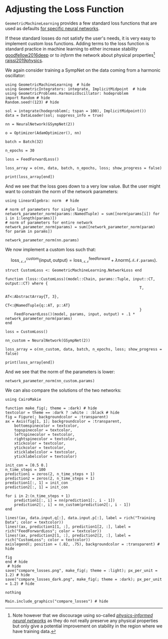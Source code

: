 # Adjusting the Loss Function

`GeometricMachineLearning` provides a few standard loss functions that are used as defaults [for specific neural networks](@ref "Different Neural Network Losses").

If these standard losses do not satisfy the user's needs, it is very easy to implement custom loss functions. Adding terms to the loss function is standard practice in machine learning to either increase stability [goodfellow2016deep](@cite) or to *inform* the network about physical properties[^1] [raissi2019physics](@cite).

[^1]: Note however that we discourage using so-called [*physics-informed neural networks*](@ref "A Note on Physics-Informed Neural Networks") as they do not really preserve any physical properties but only give a potential improvement on stability in the region where we have training data.

We again consider training a SympNet on the data coming from a harmonic oscillator:

```@example change_loss
using GeometricMachineLearning  # hide
using GeometricIntegrators: integrate, ImplicitMidpoint  # hide
using GeometricProblems.HarmonicOscillator: hodeproblem
import Random # hide
Random.seed!(123) # hide

sol = integrate(hodeproblem(; tspan = 100), ImplicitMidpoint()) 
data = DataLoader(sol; suppress_info = true)

nn = NeuralNetwork(GSympNet(2))

o = Optimizer(AdamOptimizer(), nn)

batch = Batch(32)

n_epochs = 30

loss = FeedForwardLoss()

loss_array = o(nn, data, batch, n_epochs, loss; show_progress = false)

print(loss_array[end])
```

And we see that the loss goes down to a very low value. But the user might want to constrain the norm of the network parameters:

```@example change_loss
using LinearAlgebra: norm  # hide

# norm of parameters for single layer
network_parameter_norm(params::NamedTuple) = sum([norm(params[i]) for i in 1:length(params)])
# norm of parameters for entire network
network_parameter_norm(params) = sum([network_parameter_norm(param) for param in params])

network_parameter_norm(nn.params)
```

We now implement a custom loss such that:

```math
    \mathrm{loss}_\mathcal{NN}^\mathrm{custom}(\mathrm{input}, \mathrm{output}) = \mathrm{loss}_\mathcal{NN}^\mathrm{feedforward} + \lambda \mathrm{norm}(\mathcal{NN}\mathtt{.params}).
```

```@example change_loss
struct CustomLoss <: GeometricMachineLearning.NetworkLoss end

function (loss::CustomLoss)(model::Chain, params::Tuple, input::CT, output::CT) where {
                                                            T,
                                                            AT<:AbstractArray{T, 3}, 
                                                            CT<:@NamedTuple{q::AT, p::AT}
                                                            }
    FeedForwardLoss()(model, params, input, output) + .1 * network_parameter_norm(params)
end

loss = CustomLoss()

nn_custom = NeuralNetwork(GSympNet(2))

loss_array = o(nn_custom, data, batch, n_epochs, loss; show_progress = false)

print(loss_array[end])
```

And we see that the norm of the parameters is lower:

```@example change_loss
network_parameter_norm(nn_custom.params)
```

We can also compare the solutions of the two networks:

```@setup change_loss
using CairoMakie

function make_fig(; theme = :dark) # hide
textcolor = theme == :dark ? :white : :black # hide
fig = Figure(; backgroundcolor = :transparent)
ax = Axis(fig[1, 1]; backgroundcolor = :transparent, 
    bottomspinecolor = textcolor, 
    topspinecolor = textcolor,
    leftspinecolor = textcolor,
    rightspinecolor = textcolor,
    xtickcolor = textcolor, 
    ytickcolor = textcolor,
    xticklabelcolor = textcolor,
    yticklabelcolor = textcolor)

init_con = [0.5 0.]
n_time_steps = 100
prediction1 = zeros(2, n_time_steps + 1)
prediction2 = zeros(2, n_time_steps + 1)
prediction1[:, 1] = init_con
prediction2[:, 1] = init_con

for i in 2:(n_time_steps + 1)
    prediction1[:, i] = nn(prediction1[:, i - 1])
    prediction2[:, i] = nn_custom(prediction2[:, i - 1])
end

lines!(ax, data.input.q[:], data.input.p[:], label = rich("Training Data"; color = textcolor))
lines!(ax, prediction1[1, :], prediction1[2, :], label = rich("FeedForwardLoss"; color = textcolor))
lines!(ax, prediction2[1, :], prediction2[2, :], label = rich("CustomLoss"; color = textcolor))
axislegend(; position = (.82, .75), backgroundcolor = :transparent) # hide

fig
end # hide
 # hide
save("compare_losses.png", make_fig(; theme = :light); px_per_unit = 1.2) # hide
save("compare_losses_dark.png", make_fig(; theme = :dark); px_per_unit = 1.2) # hide

nothing
```

```@example
Main.include_graphics("compare_losses") # hide
```